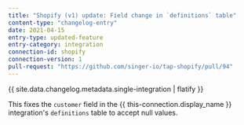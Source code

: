 ```yaml
---
title: "Shopify (v1) update: Field change in `definitions` table"
content-type: "changelog-entry"
date: 2021-04-15
entry-type: updated-feature
entry-category: integration
connection-id: shopify
connection-version: 1
pull-request: "https://github.com/singer-io/tap-shopify/pull/94"
---
```

{{ site.data.changelog.metadata.single-integration | flatify }}

This fixes the `customer` field  in the  {{ this-connection.display_name }} integration's `definitions` table to accept null values.